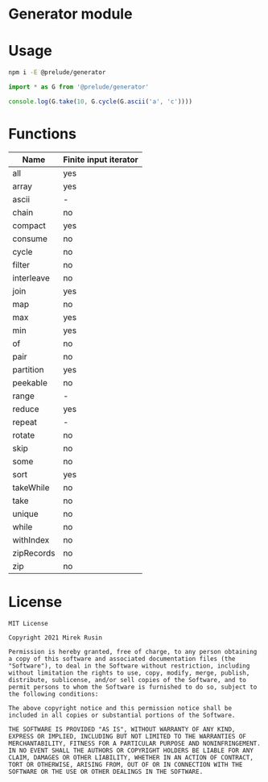 # Generator module

# Usage

```bash
npm i -E @prelude/generator
```

```ts
import * as G from '@prelude/generator'

console.log(G.take(10, G.cycle(G.ascii('a', 'c'))))
```

# Functions

Name       | Finite input iterator
-----------|--------------------------------
all        | yes
array      | yes
ascii      | -
chain      | no
compact    | yes
consume    | no
cycle      | no
filter     | no
interleave | no
join       | yes
map        | no
max        | yes
min        | yes
of         | no
pair       | no
partition  | yes
peekable   | no
range      | -
reduce     | yes
repeat     | -
rotate     | no
skip       | no
some       | no
sort       | yes
takeWhile  | no
take       | no
unique     | no
while      | no
withIndex  | no
zipRecords | no
zip        | no

# License

```
MIT License

Copyright 2021 Mirek Rusin

Permission is hereby granted, free of charge, to any person obtaining a copy of this software and associated documentation files (the "Software"), to deal in the Software without restriction, including without limitation the rights to use, copy, modify, merge, publish, distribute, sublicense, and/or sell copies of the Software, and to permit persons to whom the Software is furnished to do so, subject to the following conditions:

The above copyright notice and this permission notice shall be included in all copies or substantial portions of the Software.

THE SOFTWARE IS PROVIDED "AS IS", WITHOUT WARRANTY OF ANY KIND, EXPRESS OR IMPLIED, INCLUDING BUT NOT LIMITED TO THE WARRANTIES OF MERCHANTABILITY, FITNESS FOR A PARTICULAR PURPOSE AND NONINFRINGEMENT. IN NO EVENT SHALL THE AUTHORS OR COPYRIGHT HOLDERS BE LIABLE FOR ANY CLAIM, DAMAGES OR OTHER LIABILITY, WHETHER IN AN ACTION OF CONTRACT, TORT OR OTHERWISE, ARISING FROM, OUT OF OR IN CONNECTION WITH THE SOFTWARE OR THE USE OR OTHER DEALINGS IN THE SOFTWARE.
```
